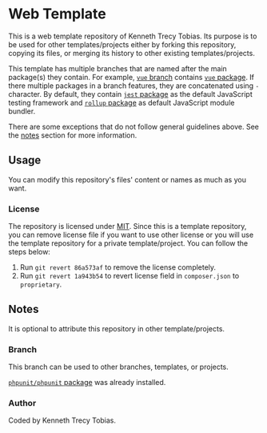 # Web Template
This is a web template repository of Kenneth Trecy Tobias. Its purpose is to be used for other
templates/projects either by forking this repository, copying its files, or merging its history to
other existing templates/projects.

This template has multiple branches that are named after the main package(s) they contain. For
example, [`vue` branch] contains [`vue` package]. If there multiple packages in a branch features,
they are concatenated using `-` character. By default, they contain [`jest` package] as the default
JavaScript testing framework and [`rollup` package] as default JavaScript module bundler.

There are some exceptions that do not follow general guidelines above. See the [notes] section for
more information.

<!--
The `origin` section may be used to indicate where the project (that is using this template) came from.

## Origin
The repository was based from [`filled_composer_json`] branch of [Web Template].

The template is specialize for backend-end development.

-->

## Usage
You can modify this repository's files' content or names as much as you want.

### License
The repository is licensed under [MIT]. Since this is a template repository, you can remove
license file if you want to use other license or you will use the template repository for a private
template/project. You can follow the steps below:
1. Run `git revert 86a573af` to remove the license completely.
2. Run `git revert 1a943b54` to revert license field in `composer.json` to `proprietary`.

## Notes
It is optional to attribute this repository in other template/projects.

### Branch
This branch can be used to other branches, templates, or projects.

[`phpunit/phpunit` package] was already installed.

### Author
Coded by Kenneth Trecy Tobias.

<!--

[`filled_composer_json`]: https://github.com/KennethTrecy/web_template/tree/filled_composer_json
[Web Template]: http://github.com/KennethTrecy/web_template

-->

[notes]: #notes
[`vue` branch]: https://github.com/KennethTrecy/web_template/tree/vue
[`vue` package]: https://www.npmjs.com/package/vue
[`rollup` package]: https://www.npmjs.com/package/rollup
[`jest` package]: https://www.npmjs.com/package/jest
[`phpunit/phpunit` package]: https://packagist.org/packages/phpunit/phpunit
[MIT]: https://github.com/KennethTrecy/web_template/blob/master/LICENSE
